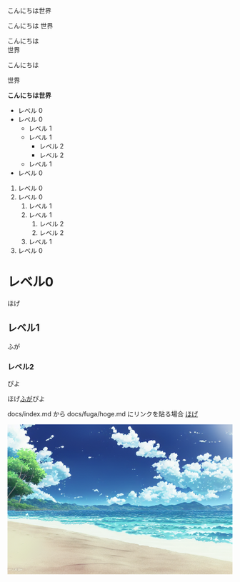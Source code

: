 こんにちは世界

こんにちは
世界

こんにちは  
世界

こんにちは

世界

**こんにちは世界**

- レベル 0
- レベル 0
  - レベル 1
  - レベル 1
    - レベル 2
    - レベル 2
  - レベル 1
- レベル 0

1. レベル 0
2. レベル 0
   1. レベル 1
   2. レベル 1
      1. レベル 2
      2. レベル 2
   3. レベル 1
3. レベル 0

# レベル0
ほげ

## レベル1
ふが

### レベル2
ぴよ

ほげ[ふが](https://github.com/)ぴよ

docs/index.md から docs/fuga/hoge.md にリンクを貼る場合
[ほげ](./fuga/hoge.md)

![Alt text](./beach01.png)